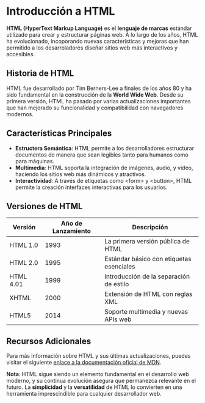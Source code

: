 # Introducción a HTML
__HTML (HyperText Markup Language)__ es el __lenguaje de marcas__ estándar utilizado para crear y estructurar páginas web. A lo largo de los años, HTML ha evolucionado, incoporando nuevas características y mejoras que han permitido a los desarroladores diseñar sitios web más interactivos y accesibles.

## Historia de HTML
HTML fue desarrollado por Tim Berners-Lee a finales de los años 80 y ha sido fundamental en
la construcción de la __World Wide Web__. Desde su primera versión, HTML ha pasado por varias actualizaciones importantes que han mejorado su funcionalidad y compatibilidad con navegadores modernos.

## Características Principales
* __Estructera Semántica__: HTML permite a los desarrolladores estructurar documentos de
manera que sean legibles tanto para humanos como para máquinas.
* __Multimedia__: HTML soporta la integración de imágenes, audio, y video, haciendo los sitios web más dinámicos y atractivos.
*  __Interactividad__: A través de etiquetas como \<form> y \<button>, HTML permite la creación interfaces interactivas para los usuarios.

## Versiones de HTML

| Versión  | Año de Lanzamiento | Descripción |
|----------|----------|----------|
| HTML 1.0    | 1993   | La primera versión pública de HTML   |
| HTML 2.0    | 1995   | Estándar básico con etiquetas esenciales   |
| HTML 4.01    | 1999   | Introducción de la separación de estilo   |
| XHTML    | 2000  | Extensión de HTML con reglas XML   |
| HTML5   | 2014   | Soporte multimedia y nuevas APIs web   |


## Recursos Adicionales
Para más información sobre HTML y sus últimas actualizaciones, puedes visitar el siguiente
[enlace a la documentación oficial de MDN](https://developer.mozilla.org/es/docs/Web/HTML).

__Nota__: HTML sigue siendo un elemento fundamental en el desarrollo web moderno, y su
continua evolución asegura que permanezca relevante en el futuro. La __simplicidad__ y la
__versatilidad__ de HTML lo convierten en una herramienta imprescindible para cualquier
desarrollador web.
